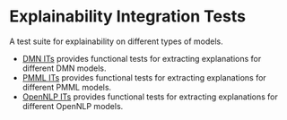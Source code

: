 # Explainability Integration Tests

A test suite for explainability on different types of models.

* [DMN ITs]() provides functional tests for extracting explanations for different DMN models. 
* [PMML ITs]() provides functional tests for extracting explanations for different PMML models.
* [OpenNLP ITs]() provides functional tests for extracting explanations for different OpenNLP models.
